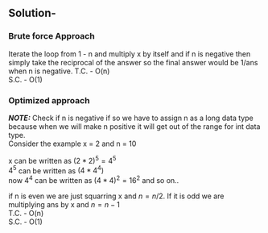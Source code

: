 ## Solution-

### Brute force Approach
Iterate the loop from 1 - n and multiply x by itself and if n is negative then simply take the reciprocal of the answer so the final answer would be 1/ans when n is negative.
T.C. - O(n)     
S.C. - O(1)

### Optimized approach
**_NOTE:_** Check if n is negative if so we have to assign n as a long data type because when we will make n positive it will get out of the range for int data type.     
Consider the example x = 2 and n = 10 

x can be written as $(2 * 2)^5 = 4^5$    
$4^5$ can be written as $(4 * 4^4)$  
now $4^4$ can be written as $(4 * 4)^2 = 16^2$ and so on..

if n is even we are just squarring x and $n = n/2$. If it is odd we are multiplying ans by x and $n = n - 1$    
T.C. - O(n)    
S.C. - O(1)
